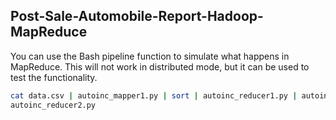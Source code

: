 ## Post-Sale-Automobile-Report-Hadoop-MapReduce

You can use the Bash pipeline function to simulate what happens in MapReduce. This will not
work in distributed mode, but it can be used to test the functionality.

```bash
cat data.csv | autoinc_mapper1.py | sort | autoinc_reducer1.py | autoinc_mapper2.py | sort |
autoinc_reducer2.py
```
